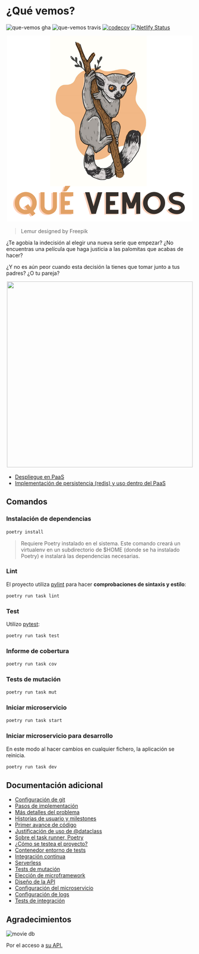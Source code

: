 # ¿Qué vemos?

![que-vemos gha](https://github.com/AlexMenor/que-vemos/workflows/que-vemos%20QA/badge.svg)
![que-vemos travis](https://travis-ci.com/AlexMenor/que-vemos.svg?branch=master)
[![codecov](https://codecov.io/gh/AlexMenor/que-vemos/branch/master/graph/badge.svg?token=DGPWNVEISN)](https://codecov.io/gh/AlexMenor/que-vemos)
[![Netlify Status](https://api.netlify.com/api/v1/badges/9256fdf3-62b9-44c4-8238-cccaa06b7c23/deploy-status)](https://app.netlify.com/sites/amazing-villani-e2d732/deploys)

<p align="center">
  <img width="500" height="500" src="docs/img/logo.png">
</p>

> Lemur designed by Freepik

¿Te agobia la indecisión al elegir una nueva serie que empezar? ¿No encuentras una película que haga justicia a las palomitas que acabas de hacer?

¿Y no es aún peor cuando esta decisión la tienes que tomar junto a tus padres? ¿O tu pareja?

<p align="center">
  <img width="500" height="500" src="docs/img/que-vemos.gif">
</p>

- [Despliegue en PaaS](docs/paas.md)
- [Implementación de persistencia (redis) y uso dentro del PaaS](docs/bd.md)

## Comandos

### Instalación de dependencias

```bash
poetry install
```

> Requiere Poetry instalado en el sistema. Este comando creará un virtualenv en un subdirectorio de \$HOME (donde se ha instalado Poetry) e instalará las dependencias necesarias.

### Lint

El proyecto utiliza [pylint](https://www.pylint.org/) para hacer **comprobaciones de sintaxis y estilo**:

```bash
poetry run task lint
```

### Test

Utilizo [pytest](https://docs.pytest.org/en/stable/):

```bash
poetry run task test
```

### Informe de cobertura

```bash
poetry run task cov
```

### Tests de mutación

```bash
poetry run task mut
```

### Iniciar microservicio

```bash
poetry run task start
```

### Iniciar microservicio para desarrollo

En este modo al hacer cambios en cualquier fichero, la aplicación se reinicia.

```bash
poetry run task dev
```

## Documentación adicional

- [Configuración de git](docs/configurando-git.md)
- [Pasos de implementación](docs/pasos.md)
- [Más detalles del problema](docs/problema.md)
- [Historias de usuario y milestones](docs/hu-and-milestones.md)
- [Primer avance de código](app/entities/watchable.py)
- [Justificación de uso de @dataclass](docs/dataclass.md)
- [Sobre el task runner, Poetry](docs/task-runner.md)
- [¿Cómo se testea el proyecto?](docs/tests.md)
- [Contenedor entorno de tests](docs/contenedor-tests.md)
- [Integración continua](docs/integracion-continua.md)
- [Serverless](docs/serverless.md)
- [Tests de mutación](docs/tests-mutacion.md)
- [Elección de microframework](docs/microframework.md)
- [Diseño de la API](docs/diseño-api.md)
- [Configuración del microservicio](docs/configuracion.md)
- [Configuración de logs](docs/logs.md)
- [Tests de integración](docs/tests-integracion.md)

## Agradecimientos

![movie db](https://www.themoviedb.org/assets/2/v4/logos/v2/blue_long_2-9665a76b1ae401a510ec1e0ca40ddcb3b0cfe45f1d51b77a308fea0845885648.svg)

Por el acceso a [su API.](https://www.themoviedb.org/documentation/api)
